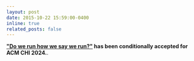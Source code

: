 ```yaml
---
layout: post
date: 2015-10-22 15:59:00-0400
inline: true
related_posts: false
---
```


**["Do we run how we say we run?"](https://arxiv.org/abs/2309.14245) has been conditionally accepted for ACM CHI 2024.**.
